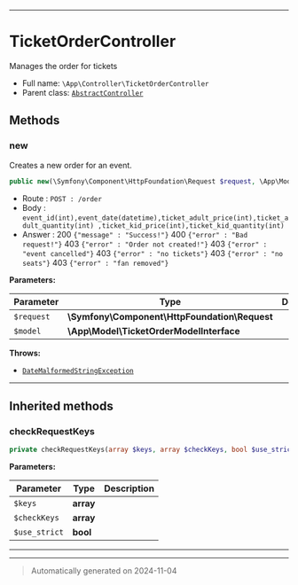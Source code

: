 ***

# TicketOrderController

Manages the order for tickets



* Full name: `\App\Controller\TicketOrderController`
* Parent class: [`AbstractController`](../../Symfony/Bundle/FrameworkBundle/Controller/AbstractController.md)




## Methods


### new

Creates a new order for an event.

```php
public new(\Symfony\Component\HttpFoundation\Request $request, \App\Model\TicketOrderModelInterface $model): \Symfony\Component\HttpFoundation\Response
```

- Route : `POST : /order`
- Body : `event_id(int),event_date(datetime),ticket_adult_price(int),ticket_adult_quantity(int)
,ticket_kid_price(int),ticket_kid_quantity(int)`
- Answer :
200 `{"message" : "Success!"}`
400 `{"error" : "Bad request!"}`
403 `{"error" : "Order not created!"}`
403 `{"error" : "event cancelled"}`
403 `{"error" : "no tickets"}`
403 `{"error" : "no seats"}`
403 `{"error" : "fan removed"}`






**Parameters:**

| Parameter | Type | Description |
|-----------|------|-------------|
| `$request` | **\Symfony\Component\HttpFoundation\Request** |  |
| `$model` | **\App\Model\TicketOrderModelInterface** |  |




**Throws:**

- [`DateMalformedStringException`](../../DateMalformedStringException.md)



***


## Inherited methods


### checkRequestKeys



```php
private checkRequestKeys(array $keys, array $checkKeys, bool $use_strict = true): bool
```








**Parameters:**

| Parameter | Type | Description |
|-----------|------|-------------|
| `$keys` | **array** |  |
| `$checkKeys` | **array** |  |
| `$use_strict` | **bool** |  |





***


***
> Automatically generated on 2024-11-04
